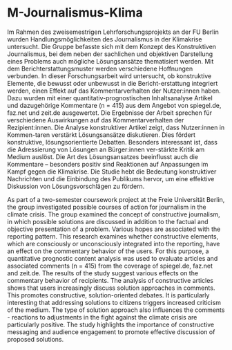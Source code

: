 # M-Journalismus-Klima

Im Rahmen des zweisemestrigen Lehrforschungsprojekts an der FU Berlin wurden Handlungsmöglichkeiten des Journalismus in der Klimakrise untersucht. Die Gruppe befasste sich mit dem Konzept des Konstruktiven Journalismus, bei dem neben der sachlichen und objektiven Darstellung eines Problems auch mögliche Lösungsansätze thematisiert werden. Mit dem Berichterstattungsmuster werden verschiedene Hoffnungen verbunden. In dieser Forschungsarbeit wird untersucht, ob konstruktive Elemente, die bewusst oder unbewusst in die Bericht-erstattung integriert werden, einen Effekt auf das Kommentarverhalten der Nutzer:innen haben. Dazu wurden mit einer quantitativ-prognostischen Inhaltsanalyse Artikel und dazugehörige Kommentare (n = 415) aus dem Angebot von spiegel.de, faz.net und zeit.de ausgewertet. 
Die Ergebnisse der Arbeit sprechen für verschiedene Auswirkungen auf das Kommentarverhalten der Rezipient:innen. Die Analyse konstruktiver Artikel zeigt, dass Nutzer:innen in Kommen-taren verstärkt Lösungsansätze diskutieren. Dies fördert konstruktive, lösungsorientierte Debatten. Besonders interessant ist, dass die Adressierung von Lösungen an Bürger:innen ver-stärkte Kritik am Medium auslöst. Die Art des Lösungsansatzes beeinflusst auch die Kommentare – besonders positiv sind Reaktionen auf Anpassungen im Kampf gegen die Klimakrise. 
Die Studie hebt die Bedeutung konstruktiver Nachrichten und die Einbindung des Publikums hervor, um eine effektive Diskussion von Lösungsvorschlägen zu fördern.


As part of a two-semester coursework project at the Freie Universität Berlin, the group investigated possible courses of action for journalism in the climate crisis. The group examined the concept of constructive journalism, in which possible solutions are discussed in addition to the factual and objective presentation of a problem. Various hopes are associated with the reporting pattern. This research examines whether constructive elements, which are consciously or unconsciously integrated into the reporting, have an effect on the commentary behavior of the users. For this purpose, a quantitative prognostic content analysis was used to evaluate articles and associated comments (n = 415) from the coverage of spiegel.de, faz.net and zeit.de.
The results of the study suggest various effects on the commentary behavior of recipients. The analysis of constructive articles shows that users increasingly discuss solution approaches in comments. This promotes constructive, solution-oriented debates. It is particularly interesting that addressing solutions to citizens triggers increased criticism of the medium. The type of solution approach also influences the comments - reactions to adjustments in the fight against the climate crisis are particularly positive. 
The study highlights the importance of constructive messaging and audience engagement to promote effective discussion of proposed solutions.
